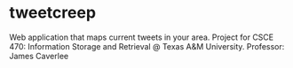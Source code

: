 tweetcreep
==========

Web application that maps current tweets in your area. Project for CSCE 470: Information Storage and Retrieval @ Texas A&amp;M University. Professor: James Caverlee
